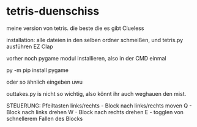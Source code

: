 # tetris-duenschiss
meine version von tetris. die beste die es gibt Clueless

installation: alle dateien in den selben ordner schmeißen, und tetris.py ausführen EZ Clap

vorher noch pygame modul installieren, also in der CMD einmal

py -m pip install pygame

oder so ähnlich eingeben uwu

outtakes.py is nicht so wichtig, also könnt ihr auch weghauen den mist.

STEUERUNG:
Pfeiltasten links/rechts - Block nach links/rechts moven
Q - Block nach links drehen
W - Block nach rechts drehen
E - togglen von schnellerem Fallen des Blocks
